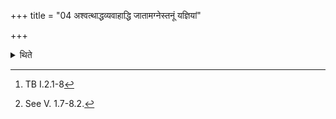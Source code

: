 +++
title = "04 अश्वत्थाद्धव्यवाहाद्धि जातामग्नेस्तनूं यज्ञियां"

+++

<details><summary>थिते</summary>

4. With aśvatthāddhavyavāhād...[^1] and with āyur mayi dhehi... having addressed the churning sticks, (the Adhvaryu) brings seven materials derived from earth[^2]; similarly (he brings) the materials derived form the tree; or five from each.[^3]  

[^1]: TB I.2.1-8  

[^2]: See V. 1.7-8.2.


[^2]: Cf. KS VIII.2.
</details>
